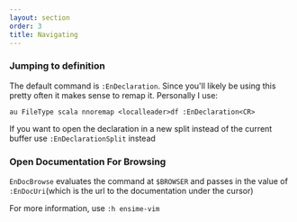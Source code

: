 ```yaml
---
layout: section
order: 3
title: Navigating
---
```


### Jumping to definition

The default command is `:EnDeclaration`. Since you'll likely be using this pretty often it makes sense to remap it. Personally I use:
```
au FileType scala nnoremap <localleader>df :EnDeclaration<CR>
```

If you want to open the declaration in a new split instead of the current buffer use `:EnDeclarationSplit` instead

### Open Documentation For Browsing

`EnDocBrowse` evaluates the command at `$BROWSER` and passes in the value of `:EnDocUri`(which is the url to the documentation under the cursor)

For more information, use `:h ensime-vim`

